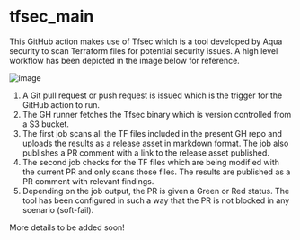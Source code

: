 # tfsec_main

This GitHub action makes use of Tfsec which is a tool developed by Aqua security to scan Terraform files for potential security issues. A high level workflow has been depicted in the image below for reference. 

![image](https://github.com/aksh7sharma/tfsec_main/assets/21289967/fe7eaf7a-b71c-47d2-8620-1007968fb19d)

1. A Git pull request or push request is issued which is the trigger for the GitHub action to run.
2. The GH runner fetches the Tfsec binary which is version controlled from a S3 bucket.
3. The first job scans all the TF files included in the present GH repo and uploads the results as a release asset in markdown format. The job also publishes a PR comment with a link to the release asset published.
4. The second job checks for the TF files which are being modified with the current PR and only scans those files. The results are published as a PR comment with relevant findings.
5. Depending on the job output, the PR is given a Green or Red status. The tool has been configured in such a way that the PR is not blocked in any scenario (soft-fail).

More details to be added soon!

